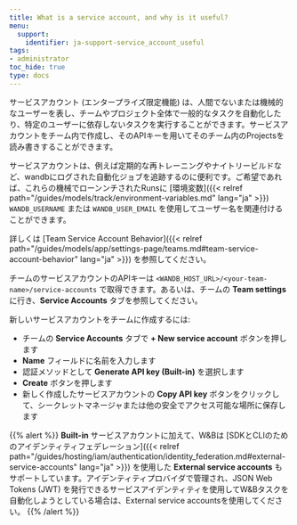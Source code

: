 ```yaml
---
title: What is a service account, and why is it useful?
menu:
  support:
    identifier: ja-support-service_account_useful
tags:
- administrator
toc_hide: true
type: docs
---
```


サービスアカウント (エンタープライズ限定機能) は、人間でないまたは機械的なユーザーを表し、チームやプロジェクト全体で一般的なタスクを自動化したり、特定のユーザーに依存しないタスクを実行することができます。サービスアカウントをチーム内で作成し、そのAPIキーを用いてそのチーム内のProjectsを読み書きすることができます。

サービスアカウントは、例えば定期的な再トレーニングやナイトリービルドなど、wandbにログされた自動化ジョブを追跡するのに便利です。ご希望であれば、これらの機械でローンンチされたRunsに [環境変数]({{< relref path="/guides/models/track/environment-variables.md" lang="ja" >}}) `WANDB_USERNAME` または `WANDB_USER_EMAIL` を使用してユーザー名を関連付けることができます。

詳しくは [Team Service Account Behavior]({{< relref path="/guides/models/app/settings-page/teams.md#team-service-account-behavior" lang="ja" >}}) を参照してください。

チームのサービスアカウントのAPIキーは `<WANDB_HOST_URL>/<your-team-name>/service-accounts` で取得できます。あるいは、チームの **Team settings** に行き、**Service Accounts** タブを参照してください。

新しいサービスアカウントをチームに作成するには:
* チームの **Service Accounts** タブで **+ New service account** ボタンを押します
* **Name** フィールドに名前を入力します
* 認証メソッドとして **Generate API key (Built-in)** を選択します
* **Create** ボタンを押します
* 新しく作成したサービスアカウントの **Copy API key** ボタンをクリックして、シークレットマネージャまたは他の安全でアクセス可能な場所に保存します

{{% alert %}}
**Built-in** サービスアカウントに加えて、W&Bは [SDKとCLIのためのアイデンティティフェデレーション]({{< relref path="/guides/hosting/iam/authentication/identity_federation.md#external-service-accounts" lang="ja" >}}) を使用した **External service accounts** もサポートしています。アイデンティティプロバイダで管理され、JSON Web Tokens (JWT) を発行できるサービスアイデンティティを使用してW&Bタスクを自動化しようとしている場合は、External service accountsを使用してください。
{{% /alert %}}
